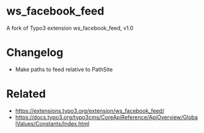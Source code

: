 # ws_facebook_feed
A fork of Typo3 extension ws_facebook_feed, v1.0

# Changelog
- Make paths to feed relative to PathSite

# Related
- https://extensions.typo3.org/extension/ws_facebook_feed/
- https://docs.typo3.org/typo3cms/CoreApiReference/ApiOverview/GlobalValues/Constants/Index.html